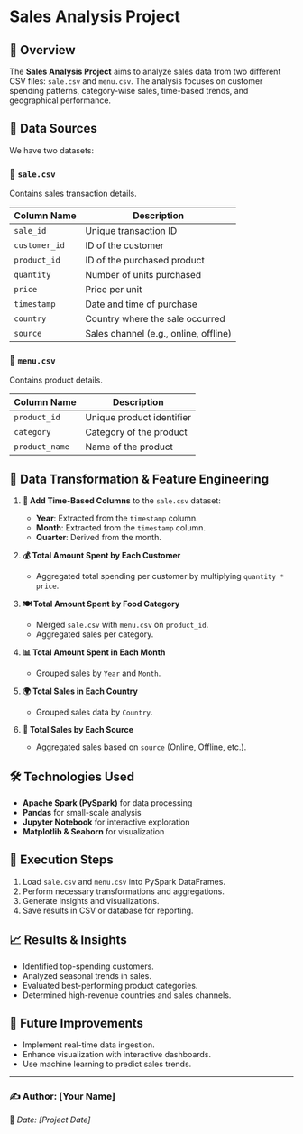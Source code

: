 # Sales Analysis Project

## 📌 Overview
The **Sales Analysis Project** aims to analyze sales data from two different CSV files: `sale.csv` and `menu.csv`. The analysis focuses on customer spending patterns, category-wise sales, time-based trends, and geographical performance.

## 📂 Data Sources
We have two datasets:

### 📄 `sale.csv`
Contains sales transaction details.

| Column Name  | Description |
|-------------|-------------|
| `sale_id`     | Unique transaction ID |
| `customer_id` | ID of the customer |
| `product_id`  | ID of the purchased product |
| `quantity`    | Number of units purchased |
| `price`       | Price per unit |
| `timestamp`   | Date and time of purchase |
| `country`     | Country where the sale occurred |
| `source`      | Sales channel (e.g., online, offline) |

### 📄 `menu.csv`
Contains product details.

| Column Name  | Description |
|-------------|-------------|
| `product_id`  | Unique product identifier |
| `category`    | Category of the product |
| `product_name` | Name of the product |

## 🔄 Data Transformation & Feature Engineering

1. **📅 Add Time-Based Columns** to the `sale.csv` dataset:
   - **Year**: Extracted from the `timestamp` column.
   - **Month**: Extracted from the `timestamp` column.
   - **Quarter**: Derived from the month.

2. **💰 Total Amount Spent by Each Customer**
   - Aggregated total spending per customer by multiplying `quantity * price`.

3. **🍽️ Total Amount Spent by Food Category**
   - Merged `sale.csv` with `menu.csv` on `product_id`.
   - Aggregated sales per category.

4. **📊 Total Amount Spent in Each Month**
   - Grouped sales by `Year` and `Month`.

5. **🌍 Total Sales in Each Country**
   - Grouped sales data by `Country`.

6. **🛒 Total Sales by Each Source**
   - Aggregated sales based on `source` (Online, Offline, etc.).

## 🛠 Technologies Used
- **Apache Spark (PySpark)** for data processing
- **Pandas** for small-scale analysis
- **Jupyter Notebook** for interactive exploration
- **Matplotlib & Seaborn** for visualization

## 🚀 Execution Steps
1. Load `sale.csv` and `menu.csv` into PySpark DataFrames.
2. Perform necessary transformations and aggregations.
3. Generate insights and visualizations.
4. Save results in CSV or database for reporting.

## 📈 Results & Insights
- Identified top-spending customers.
- Analyzed seasonal trends in sales.
- Evaluated best-performing product categories.
- Determined high-revenue countries and sales channels.

## 🔮 Future Improvements
- Implement real-time data ingestion.
- Enhance visualization with interactive dashboards.
- Use machine learning to predict sales trends.

---
### ✍️ Author: [Your Name]  
📅 *Date: [Project Date]*

